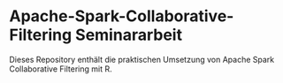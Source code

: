 # Apache-Spark-Collaborative-Filtering Seminararbeit

Dieses Repository enthält die praktischen Umsetzung von Apache Spark Collaborative Filtering mit R.
